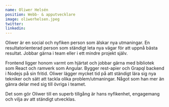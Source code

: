 ```yaml
---
name: Oliwer Helsén
position: Webb- & apputvecklare
image: oliwerhelsen.jpeg
twitter:
linkedin:
---
```


Oliwer är en social och nyfiken person som älskar nya utmaningar. En resultatorienterad person som ständigt leta nya vägar för att uppnå bästa resultat. Jobbar gärna i team eller i ett mindre projekt själv.

Frontend ligger honom varmt om hjärtat och jobbar gärna med bibliotek som React och ramverk som Angular. Bygger rest-apier och Grapql backend i Nodejs på sin fritid. Oliwer lägger mycket tid på att ständigt lära sig nya tekniker och sätt att tackla olika problem/utmaningar. Något som han mer än gänra delar med sig till övriga i teamet.

Det som gör Oliwer till en superb tillgång är hans nyfikenhet, engagemang och vilja av att ständigt utvecklas.
